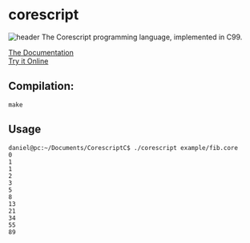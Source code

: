 # corescript
![header](https://repository-images.githubusercontent.com/271654000/d3249b00-b371-11eb-915d-19c741104392)
The Corescript programming language, implemented in C99.  

[The Documentation](https://github.com/corescript-lang/docs)  
[Try it Online](https://corescript-lang.github.io/editor/)  

## Compilation:
```
make
```
## Usage
```
daniel@pc:~/Documents/CorescriptC$ ./corescript example/fib.core
0
1
1
2
3
5
8
13
21
34
55
89
```
